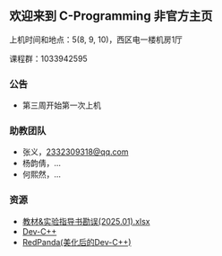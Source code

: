 ## 欢迎来到 C-Programming 非官方主页



上机时间和地点：5(8, 9, 10)，西区电一楼机房1厅

课程群：1033942595



### 公告

- 第三周开始第一次上机



### 助教团队

- 张义，2332309318@qq.com
- 杨韵倩，...
- 何熙然，...



### 资源

-  [教材&实验指导书勘误(2025.01).xlsx](./assets/教材&实验指导书勘误(2025.01).xlsx)
-  [Dev-C++](./assets/devcpp-5.1.1.0_64bit_setup.exe)
-  [RedPanda(美化后的Dev-C++)](./assets/RedPanda.C++.3.2.win64.MinGW64_11.4.Setup.exe)
